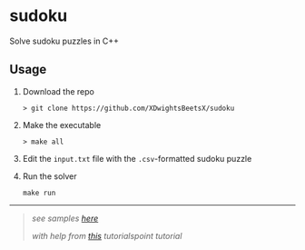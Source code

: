 # sudoku

Solve sudoku puzzles in C++

## Usage

1. Download the repo

    ```shell
    > git clone https://github.com/XDwightsBeetsX/sudoku
    ```

2. Make the executable

    ```shell
    > make all
    ```

3. Edit the `input.txt` file with the `.csv`-formatted sudoku puzzle

4. Run the solver

    ```shell
    make run
    ```

---

> *see samples [here](./samples)*
>
> *with help from [this](https://www.tutorialspoint.com/sudoku-solver-in-cplusplus) tutorialspoint tutorial*
